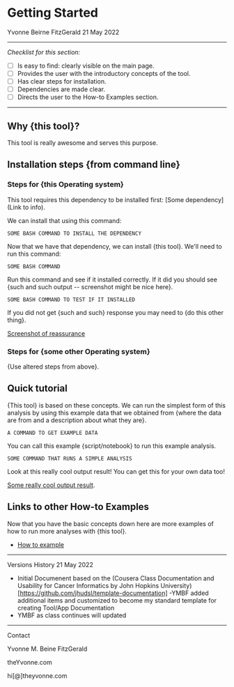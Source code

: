 # Getting Started

Yvonne Beirne FitzGerald
21 May 2022

---

_Checklist for this section:_  

- [ ] Is easy to find: clearly visible on the main page.  
- [ ]  Provides the user with the introductory concepts of the tool.  
- [ ] Has clear steps for installation.  
- [ ] Dependencies are made clear.  
- [ ]  Directs the user to the How-to Examples section.

---

## Why {this tool}?

This tool is really awesome and serves this purpose.

## Installation steps {from command line}

### Steps for {this Operating system}

This tool requires this dependency to be installed first: [Some dependency](Link to info).

We can install that using this command:

```
SOME BASH COMMAND TO INSTALL THE DEPENDENCY
```

Now that we have that dependency, we can install {this tool}.
We'll need to run this command:

```
SOME BASH COMMAND
```

Run this command and see if it installed correctly. If it did you should see {such and such output -- screenshot might be nice here}.

```
SOME BASH COMMAND TO TEST IF IT INSTALLED
```

If you did not get {such and such} response you may need to {do this other thing}.

[Screenshot of reassurance]()

### Steps for {some other Operating system}

{Use altered steps from above}.

## Quick tutorial

{This tool} is based on these concepts.
We can run the simplest form of this analysis by using this example data that we obtained from {where the data are from and a description about what they are}.

```
A COMMAND TO GET EXAMPLE DATA
```

You can call this example {script/notebook} to run this example analysis.

```
SOME COMMAND THAT RUNS A SIMPLE ANALYSIS
```

Look at this really cool output result! You can get this for your own data too!

[Some really cool output result]().

## Links to other How-to Examples

Now that you have the basic concepts down here are more examples of how to run more analyses with {this tool}.

- [How to example](how_to_examples.md)

---

Versions History
21 May 2022
  - Initial Documenent based on the (Cousera Class Documentation and Usability for Cancer Informatics by John Hopkins University) [https://github.com/jhudsl/template-documentation]
  -YMBF added additional items and customized to become my standard template for creating Tool/App Documentation
  - YMBF as class continues will updated

---
Contact

Yvonne M. Beine FitzGerald

theYvonne.com

hi[@]theyvonne.com
  
